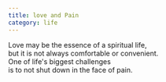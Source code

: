 ```yaml
---
title: love and Pain
category: life
---
```


Love may be the essence of a spiritual life,  
but it is not always comfortable or convenient.  
One of life's biggest challenges  
is to not shut down in the face of pain.
